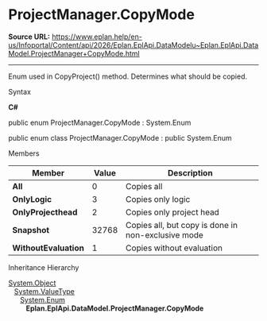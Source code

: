 # ProjectManager.CopyMode

**Source URL:** https://www.eplan.help/en-us/Infoportal/Content/api/2026/Eplan.EplApi.DataModelu~Eplan.EplApi.DataModel.ProjectManager+CopyMode.html

---

Enum used in CopyProject() method. Determines what should be copied.

Syntax

**C#**



public enum ProjectManager.CopyMode : System.Enum

public enum class ProjectManager.CopyMode : public System.Enum


Members

| Member | Value | Description |
| --- | --- | --- |
| **All** | 0 | Copies all |
| **OnlyLogic** | 3 | Copies only logic |
| **OnlyProjecthead** | 2 | Copies only project head |
| **Snapshot** | 32768 | Copies all, but copy is done in non-exclusive mode |
| **WithoutEvaluation** | 1 | Copies without evaluation |

Inheritance Hierarchy

[System.Object](#)  
   [System.ValueType](#)  
      [System.Enum](#)  
         **Eplan.EplApi.DataModel.ProjectManager.CopyMode**
